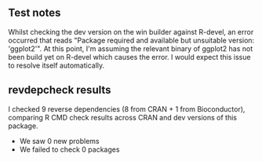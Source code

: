 ## Test notes

Whilst checking the dev version on the win builder against R-devel, an error occurred that reads "Package required and available but unsuitable version: 'ggplot2'". At this point, I'm assuming the relevant binary of ggplot2 has not been build yet on R-devel which causes the error. I would expect this issue to resolve itself automatically.

## revdepcheck results

I checked 9 reverse dependencies (8 from CRAN + 1 from Bioconductor), comparing R CMD check results across CRAN and dev versions of this package.

 * We saw 0 new problems
 * We failed to check 0 packages


